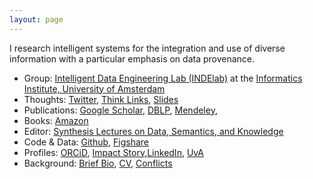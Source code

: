 ```yaml
---
layout: page
---
```


<p class="message">
I research intelligent systems for the integration and use of diverse information with a particular emphasis on data provenance.
</p>

* Group: [Intelligent Data Engineering Lab (INDElab)](http://indelab.org) at the [Informatics Institute, University of Amsterdam](https://ivi.uva.nl)
* Thoughts: [Twitter](https://twitter.com/pgroth), [Think Links](http://thinklinks.wordpress.com), [Slides](http://www.slideshare.net/pgroth)
* Publications: [Google Scholar](http://scholar.google.com/citations?user=0tHSHCIAAAAJ&hl=en), [DBLP](http://www.informatik.uni-trier.de/~ley/pers/hd/g/Groth:Paul_T=.html), [Mendeley](http://www.mendeley.com/profiles/paul-groth/), 
* Books: [Amazon](http://amazon.com/author/pgroth)
* Editor: [Synthesis Lectures on Data, Semantics, and Knowledge](https://www.morganclaypoolpublishers.com/catalog_Orig/index.php?cPath=22&sort=2d&series=60)
* Code & Data: [Github](https://github.com/pgroth), [Figshare](http://figshare.com/authors/Paul_Groth/99315)
* Profiles: [ORCiD](http://orcid.org/0000-0003-0183-6910), [Impact Story](https://impactstory.org/u/0000-0003-0183-6910),[LinkedIn](https://www.linkedin.com/in/pgroth), [UvA](https://www.uva.nl/profiel/g/r/p.t.groth/p.t.groth.html)
* Background: [Brief Bio](bio), [CV](http://pgroth.com/cv.pdf), [Conflicts](conflicts)


    
